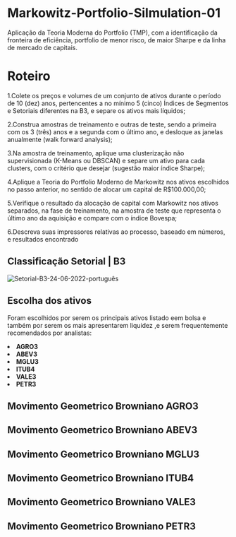 # Markowitz-Portfolio-Silmulation-01
Aplicação da Teoria Moderna do Portfolio (TMP), com a identificação da fronteira de eficiência, portfolio de menor risco, de maior Sharpe e da linha de mercado de capitais.

# Roteiro

 1.Colete os preços e volumes de um conjunto de ativos durante o período de 10 (dez) anos, pertencentes a no mínimo 5 (cinco) Índices de Segmentos e Setoriais diferentes na B3, e separe os ativos mais líquidos;

2.Construa amostras de treinamento e outras de teste, sendo a primeira com os 3 (três) anos e a segunda com o último ano, e desloque as janelas anualmente (walk forward analysis);

3.Na amostra de treinamento, aplique uma clusterização não supervisionada (K-Means ou DBSCAN) e separe um ativo para cada clusters, com o critério que desejar (sugestão maior índice Sharpe);

4.Aplique a Teoria do Portfolio Moderno de Markowitz nos ativos escolhidos no passo anterior, no sentido de alocar um capital de R$100.000,00;

5.Verifique o resultado da alocação de capital com Markowitz nos ativos separados, na fase de treinamento, na amostra de teste que representa o último ano da aquisição e compare com o índice Bovespa;

6.Descreva suas impressores relativas ao processo, baseado em números, e resultados encontrado

## Classificação Setorial | B3

![Setorial-B3-24-06-2022-_português_](https://user-images.githubusercontent.com/70406366/181828809-89799192-d632-4edb-9970-57c5034dc88e.png)

## Escolha dos ativos

Foram escolhidos por serem os principais ativos listado eem bolsa e também por serem os mais apresentarem liquidez ,e serem frequentemente recomendados por analistas:

  <li> <b>     AGRO3            </b> </li>
  <li> <b>     ABEV3            </b> </li>
  <li> <b>     MGLU3            </b> </li>
  <li> <b>     ITUB4            </b> </li>
  <li> <b>     VALE3            </b> </li>
  <li> <b>     PETR3            </b> </li>

## Movimento Geometrico Browniano AGRO3   


## Movimento Geometrico Browniano ABEV3   


## Movimento Geometrico Browniano MGLU3    


## Movimento Geometrico Browniano ITUB4  

## Movimento Geometrico Browniano VALE3 


## Movimento Geometrico Browniano PETR3  

